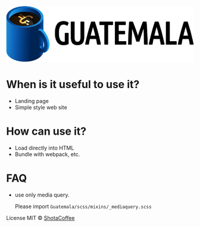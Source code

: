 ![Guatemala](./logo.png)
---

# When is it useful to use it?

- Landing page
- Simple style web site

# How can use it?

- Load directly into HTML
- Bundle with webpack, etc.

# FAQ

- use only media query.

  Please import `Guatemala/scss/mixins/_mediaquery.scss`

License
MIT © [ShotaCoffee](https://shota.design/)
